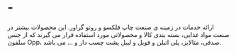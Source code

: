 # -
ارائه خدمات در زمینه ی صنعت چاپ فلکسو و روتو گراور.  این محصولات بیشتر در صنعت مواد غذایی، بسته بندی کالا و محصولاتی مورد استفاده قرار می گیرند که از جنس سلفون Opp، صدفی، متالایز، پلی اتیلن و فویل و لیبل پشت چسب دار و ... می باشد.
